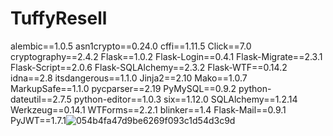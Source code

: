 # TuffyResell
alembic==1.0.5
asn1crypto==0.24.0
cffi==1.11.5
Click==7.0
cryptography==2.4.2
Flask==1.0.2
Flask-Login==0.4.1
Flask-Migrate==2.3.1
Flask-Script==2.0.6
Flask-SQLAlchemy==2.3.2
Flask-WTF==0.14.2
idna==2.8
itsdangerous==1.1.0
Jinja2==2.10
Mako==1.0.7
MarkupSafe==1.1.0
pycparser==2.19
PyMySQL==0.9.2
python-dateutil==2.7.5
python-editor==1.0.3
six==1.12.0
SQLAlchemy==1.2.14
Werkzeug==0.14.1
WTForms==2.2.1
blinker==1.4
Flask-Mail==0.9.1
PyJWT==1.7.1![054b4fa47d9be6269f093c1d54d3c9d](https://user-images.githubusercontent.com/54606160/202177549-95be8569-557a-42ca-a12a-39a19f118f2d.png)
